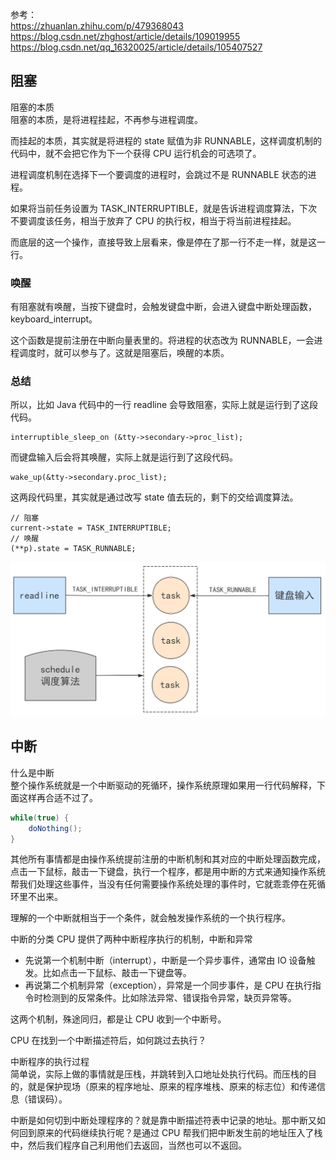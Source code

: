 参考：  
https://zhuanlan.zhihu.com/p/479368043  
https://blog.csdn.net/zhghost/article/details/109019955  
https://blog.csdn.net/qq_16320025/article/details/105407527  

## 阻塞
阻塞的本质  
阻塞的本质，是将进程挂起，不再参与进程调度。

而挂起的本质，其实就是将进程的 state 赋值为非 RUNNABLE，这样调度机制的代码中，就不会把它作为下一个获得 CPU 运行机会的可选项了。

进程调度机制在选择下一个要调度的进程时，会跳过不是 RUNNABLE 状态的进程。

如果将当前任务设置为 TASK_INTERRUPTIBLE，就是告诉进程调度算法，下次不要调度该任务，相当于放弃了 CPU 的执行权，相当于将当前进程挂起。

而底层的这一个操作，直接导致上层看来，像是停在了那一行不走一样，就是这一行。

### 唤醒
有阻塞就有唤醒，当按下键盘时，会触发键盘中断，会进入键盘中断处理函数，keyboard_interrupt。

这个函数是提前注册在中断向量表里的。将进程的状态改为 RUNNABLE，一会进程调度时，就可以参与了。这就是阻塞后，唤醒的本质。

### 总结
所以，比如 Java 代码中的一行 readline 会导致阻塞，实际上就是运行到了这段代码。
```
interruptible_sleep_on (&tty->secondary->proc_list);
```

而键盘输入后会将其唤醒，实际上就是运行到了这段代码。
```
wake_up(&tty->secondary.proc_list);
```

这两段代码里，其实就是通过改写 state 值去玩的，剩下的交给调度算法。
```
// 阻塞
current->state = TASK_INTERRUPTIBLE;
// 唤醒
(**p).state = TASK_RUNNABLE;
```

![](./阻塞与唤醒.png)



## 中断
什么是中断  
整个操作系统就是一个中断驱动的死循环，操作系统原理如果用一行代码解释，下面这样再合适不过了。
```java
while(true) {
    doNothing();
}
```

其他所有事情都是由操作系统提前注册的中断机制和其对应的中断处理函数完成，点击一下鼠标，敲击一下键盘，执行一个程序，都是用中断的方式来通知操作系统帮我们处理这些事件，当没有任何需要操作系统处理的事件时，它就乖乖停在死循环里不出来。

理解的一个中断就相当于一个条件，就会触发操作系统的一个执行程序。

中断的分类
CPU 提供了两种中断程序执行的机制，中断和异常
* 先说第一个机制中断（interrupt），中断是一个异步事件，通常由 IO 设备触发。比如点击一下鼠标、敲击一下键盘等。
* 再说第二个机制异常（exception），异常是一个同步事件，是 CPU 在执行指令时检测到的反常条件。比如除法异常、错误指令异常，缺页异常等。

这两个机制，殊途同归，都是让 CPU 收到一个中断号。

CPU 在找到一个中断描述符后，如何跳过去执行？

中断程序的执行过程  
简单说，实际上做的事情就是压栈，并跳转到入口地址处执行代码。而压栈的目的，就是保护现场（原来的程序地址、原来的程序堆栈、原来的标志位）和传递信息（错误码）。

中断是如何切到中断处理程序的？就是靠中断描述符表中记录的地址。那中断又如何回到原来的代码继续执行呢？是通过 CPU 帮我们把中断发生前的地址压入了栈中，然后我们程序自己利用他们去返回，当然也可以不返回。
